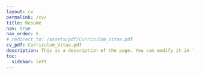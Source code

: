 ```yaml
---
layout: cv
permalink: /cv/
title: Resume
nav: true
nav_order: 5
# redirect_to: /assets/pdf/Curriculum_Vitae.pdf
cv_pdf: Curriculum_Vitae.pdf
description: This is a description of the page. You can modify it in '_pages/cv.md'. You can also change or remove the top pdf download button.
toc:
  sidebar: left
---
```


<!-- to link the cv present in the asset folder -->
<!-- <meta http-equiv="refresh" content="0; url={{ site.baseurl }}/assets/pdf/Curriculum_Vitae.pdf">
<script>window.location.href = "{{ site.baseurl }}/assets/pdf/Curriculum_Vitae.pdf";</script> -->